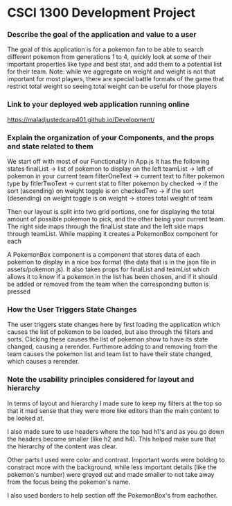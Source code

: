 # CSCI 1300 Development Project

### Describe the goal of the application and value to a user
The goal of this application is for a pokemon fan to be able to search
different pokemon from generations 1 to 4, quickly look at some of their important
properties like type and best stat, and add them to a potential list for their team.
Note: while we aggregate on weight and weight is not that important for most players,
there are special battle formats of the game that restrict total weight so seeing total
weight can be useful for those players

### Link to your deployed web application running online
https://maladjustedcarp401.github.io/Development/

### Explain the organization of your Components, and the props and state related to them
We start off with most of our Functionality in App.js
It has the following states
    finalList -> list of pokemon to display on the left
    teamList -> left of pokemon in your current team
    filterOneText -> current text to filter pokemon type by
    fitlerTwoText -> current stat to filter pokemon by
    checked -> if the sort (ascending) on weight toggle is on
    checkedTwo -> if the sort (desending) on weight toggle is on
    weight -> stores total weight of team

Then our layout is split into two grid portions, one for displaying
the total amount of possible pokemon to pick, and the other being your current team.
The right side maps through the finalList state and the left side maps through
teamList. While mapping it creates a PokemonBox component for each

A PokemonBox component is a component that stores data of each pokemon
to display in a nice box format (the data that is in the json file in
assets/pokemon.js). 
    It also takes props for finalList and teamList which allows it to
    know if a pokemon in the list has been chosen, and if it should be
    added or removed from the team when the corresponding button is pressed

### How the User Triggers State Changes
The user triggers state changes here by first loading the application which
causes the list of pokemon to be loaded, but also through the filters and sorts.
Clicking these causes the list of pokemon show to have its state changed, causing a
rerender. Furthmore adding to and removing from the team causes the pokemon list
and team list to have their state changed, which causes a rerender.    

### Note the usability principles considered for layout and hierarchy
In terms of layout and hierarchy I made sure to keep my filters 
at the top so that it mad sense that they were more like editors than the main
content to be looked at.

I also made sure to use headers where the top had h1's and as you go down
the headers become smaller (like h2 and h4). This helped make sure that the
hierarchy of the content was clear.

Other parts I used were color and contrast. Important words were bolding
to constract more with the background, while less important details (like the pokemon's
number) were greyed out and made smaller to not take away from the focus being the pokemon's name.

I also used borders to help section off the PokemonBox's from eachother.
